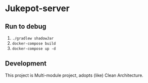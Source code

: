 # Jukepot-server

## Run to debug
1. `./gradlew shadowJar`
2. `docker-compose build`
3. `docker-compose up -d`

## Development
This project is Multi-module project, adopts (like) Clean Architecture.
